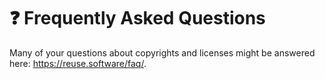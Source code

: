 <!--
SPDX-FileCopyrightText: © 2024 The "Whiteprints" contributors <whiteprints@pm.me>

SPDX-License-Identifier: CC-BY-NC-SA-4.0
-->

# ❓ Frequently Asked Questions

Many of your questions about copyrights and licenses might be answered here:
<https://reuse.software/faq/>.
